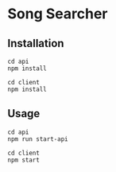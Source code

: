 # Song Searcher

## Installation

```
cd api
npm install

cd client
npm install
```

## Usage

```
cd api
npm run start-api

cd client
npm start
```
